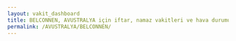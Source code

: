```yaml
---
layout: vakit_dashboard
title: BELCONNEN, AVUSTRALYA için iftar, namaz vakitleri ve hava durumu - ilçe/eyalet seç
permalink: /AVUSTRALYA/BELCONNEN/
---
```


<script type="text/javascript">
  var GLOBAL_COUNTRY = 'AVUSTRALYA';
  var GLOBAL_CITY = 'BELCONNEN';
  var GLOBAL_STATE = '';
  var lat = 72;
  var lon = 21;
</script>
